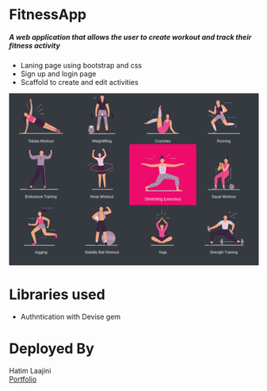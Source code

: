 # FitnessApp
##### A web application that allows the user to create workout and track their fitness activity  <br/>
- Laning page using bootstrap and css
- Sign up and login page
- Scaffold to create and edit activities

<img src="https://raw.githubusercontent.com/Timjini/fitness-app/main/app/assets/images/fitnessapp.png" alt="fitness app" />

# Libraries used 
- Authntication with Devise gem

# Deployed By
Hatim Laajini <br/>
<a href="https://www.devhl.dv" target="_blank">Portfolio</a>


